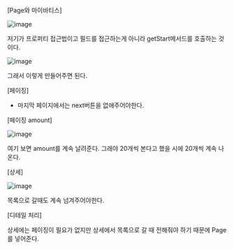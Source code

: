 [Page와 마이바티스]

![image](https://user-images.githubusercontent.com/108928206/197324171-60dfce50-7bc3-4b0a-af5e-d6341fdb1eef.png)

저기가 프로퍼티 접근법이고 필드를 접근하는게 아니라 getStart메서드를 호출하는 것이다.

![image](https://user-images.githubusercontent.com/108928206/197324179-a5c95e85-9030-4c43-bf3b-7093c9ca425a.png)
 
그래서 이렇게 만들어주면 된다.

[페이징]

-	마지막 페이지에서는 next버튼을 없애주어야한다.


[페이징 amount]

![image](https://user-images.githubusercontent.com/108928206/197324186-551c2ae3-d02b-442a-a8b2-a3045aa8c656.png)


여기 보면 amount를 계속 날려준다. 그래야 20개씩 본다고 했을 시에 20개씩 계속 나온다.

[상세]

![image](https://user-images.githubusercontent.com/108928206/197324202-093a61cd-da97-4512-913c-da09b7298549.png)

목록으로 갈때도 계속 넘겨주어야한다.

[디테일 처리]
 
상세에는 페이징이 필요가 없지만 상세에서 목록으로 갈 때 전해줘야 하기 때문에 Page를 넣어준다.

